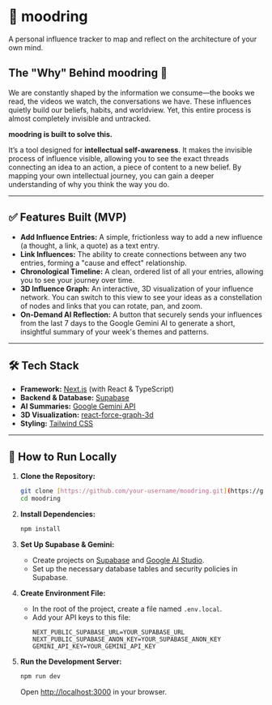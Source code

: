 # 🔮 moodring

A personal influence tracker to map and reflect on the architecture of your own mind.

## The "Why" Behind moodring 🤔

We are constantly shaped by the information we consume—the books we read, the videos we watch, the conversations we have. These influences quietly build our beliefs, habits, and worldview. Yet, this entire process is almost completely invisible and untracked.

**moodring is built to solve this.**

It’s a tool designed for **intellectual self-awareness**. It makes the invisible process of influence visible, allowing you to see the exact threads connecting an idea to an action, a piece of content to a new belief. By mapping your own intellectual journey, you can gain a deeper understanding of why you think the way you do.

---

## ✅ Features Built (MVP)

-   **Add Influence Entries:** A simple, frictionless way to add a new influence (a thought, a link, a quote) as a text entry.
-   **Link Influences:** The ability to create connections between any two entries, forming a "cause and effect" relationship.
-   **Chronological Timeline:** A clean, ordered list of all your entries, allowing you to see your journey over time.
-   **3D Influence Graph:** An interactive, 3D visualization of your influence network. You can switch to this view to see your ideas as a constellation of nodes and links that you can rotate, pan, and zoom.
-   **On-Demand AI Reflection:** A button that securely sends your influences from the last 7 days to the Google Gemini AI to generate a short, insightful summary of your week's themes and patterns.

---

## 🛠️ Tech Stack

-   **Framework:** [Next.js](https://nextjs.org/) (with React & TypeScript)
-   **Backend & Database:** [Supabase](https://supabase.com/)
-   **AI Summaries:** [Google Gemini API](https://ai.google.dev/)
-   **3D Visualization:** [react-force-graph-3d](https://github.com/vazco/react-force-graph)
-   **Styling:** [Tailwind CSS](https://tailwindcss.com/)

---

## 🚀 How to Run Locally

1.  **Clone the Repository:**
    ```bash
    git clone [https://github.com/your-username/moodring.git](https://github.com/your-username/moodring.git)
    cd moodring
    ```

2.  **Install Dependencies:**
    ```bash
    npm install
    ```

3.  **Set Up Supabase & Gemini:**
    -   Create projects on [Supabase](https://supabase.com/) and [Google AI Studio](https://ai.google.dev/).
    -   Set up the necessary database tables and security policies in Supabase.

4.  **Create Environment File:**
    -   In the root of the project, create a file named `.env.local`.
    -   Add your API keys to this file:
        ```
        NEXT_PUBLIC_SUPABASE_URL=YOUR_SUPABASE_URL
        NEXT_PUBLIC_SUPABASE_ANON_KEY=YOUR_SUPABASE_ANON_KEY
        GEMINI_API_KEY=YOUR_GEMINI_API_KEY
        ```

5.  **Run the Development Server:**
    ```bash
    npm run dev
    ```
    Open [http://localhost:3000](http://localhost:3000) in your browser.